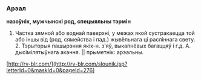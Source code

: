 ### Арэал
**назоўнік, мужчынскі род, спецыяльны тэрмін**

1. Частка зямной або воднай паверхні, у межах якой сустракаецца той або іншы від (род, сямейства і пад.) жывёльнага ці расліннага свету. 2. Тэрыторыя пашырэння якіх-н. з'яў, выкапнёвых багаццяў і г.д. А. дысімілятыўнага акання. || прыметнік: арэальны.

<a rel="author">[http://rv-blr.com/](http://rv-blr.com/slounik.jsp?letterId=0&maskId=0&pageId=276)</a>
